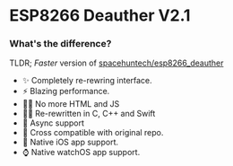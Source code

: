 # ESP8266 Deauther V2.1



### What's the difference?
TLDR; *Faster* version of [spacehuntech/esp8266_deauther](https://github.com/SpacehuhnTech/esp8266_deauther)

- ✨ Completely re-rewring interface.
- ⚡ Blazing performance.
- 🙅‍♂️ No more HTML and JS
- 👨‍💻 Re-rewritten in C, C++ and Swift
- 🚿 Async support
- 🤝 Cross compatible with original repo.
- 📲 Native iOS app support.
- ⌚ Native watchOS app support.
